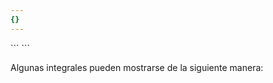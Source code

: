 ```yaml
---
{}
---
```

   
<div class="hidden-code">   
```   
<script>   
MathJax = {   
   tex: {   
    tags: 'ams'   
  },   
    chtml: {   
        scale: 1.3   
},   
    svg: {   
         scale: 1.3   
    }   
 };   
</script>   
``` </div>   
   
Algunas integrales pueden mostrarse de la siguiente manera:   
   
<script type="text/javascript" id="WolframAlphaScript833d05fff5eafa1b58a80a827e55258c" src="//www.wolframalpha.com/widget/widget.jsp?id=833d05fff5eafa1b58a80a827e55258c"></script>
